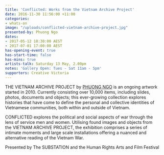 ```yaml
---
title: 'Conflicted: Works from the Vietnam Archive Project'
date: 2016-11-30 11:56:00 +11:00
categories:
- whats-on
image: "/uploads/conflicted-vietnam-archive-project.jpg"
presented-by: Phuong Ngo
dates:
- 2017-05-12 18:30:00 AEST
- 2017-07-01 17:00:00 AEST
has-opening-event: true
has-start-time: false
has-mins: true
artists-talk: Saturday 13 May, 2.00pm
notes: 'Gallery Open: Tues - Sat 11am - 5pm'
supporters: Creative Victoria
---
```


THE VIETNAM ARCHIVE PROJECT by [PHUONG NGO](http://www.pthngo.com) is an ongoing artwork started in 2010. Currently consisting over 10,000 items, including slides, photos, documents and objects; this ever-growing collection explores histories that have come to define the personal and collective identities of Vietnamese communities, both within and outside of Vietnam.

CONFLICTED explores the political and social aspects of war through the lens of service men and women. Utilising found images and objects from the VIETNAM ARCHIVE PROJECT, the exhibition comprises a series of intimate moments and large scale installations offering a nuanced and alternative reading of the Vietnam War.

Presented by The SUBSTATION and the Human Rights Arts and Film Festival
